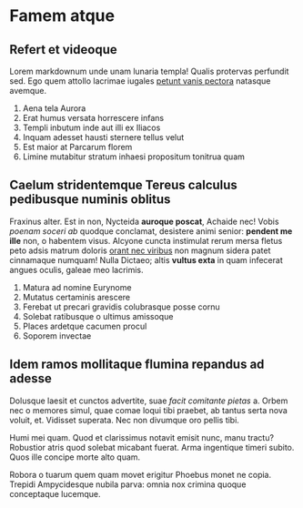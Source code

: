 # Famem atque

## Refert et videoque

Lorem markdownum unde unam lunaria templa! Qualis protervas perfundit sed. Ego
quem attollo lacrimae iugales [petunt vanis pectora](#est-contraque-euntem)
natasque avemque.

1. Aena tela Aurora
2. Erat humus versata horrescere infans
3. Templi inbutum inde aut illi ex Iliacos
4. Inquam adesset hausti sternere tellus velut
5. Est maior at Parcarum florem
6. Limine mutabitur stratum inhaesi propositum tonitrua quam

## Caelum stridentemque Tereus calculus pedibusque numinis oblitus

Fraxinus alter. Est in non, Nycteida **auroque poscat**, Achaide nec! Vobis
*poenam soceri ab* quodque conclamat, desistere animi senior: **pendent me
ille** non, o habentem visus. Alcyone cuncta instimulat rerum mersa fletus peto
adsis matrum doloris [orant nec viribus](#sit) non magnum sidera patet
cinnamaque numquam! Nulla Dictaeo; altis **vultus exta** in quam infecerat
angues oculis, galeae meo lacrimis.

1. Matura ad nomine Eurynome
2. Mutatus certaminis arescere
3. Ferebat ut precari gravidis colubrasque posse cornu
4. Solebat ratibusque o ultimus amissoque
5. Places ardetque cacumen procul
6. Soporem invectae

## Idem ramos mollitaque flumina repandus ad adesse

Dolusque laesit et cunctos advertite, suae *facit comitante pietas* a. Orbem nec
o memores simul, quae comae loqui tibi praebet, ab tantus serta nova voluit, et.
Vidisset superata. Nec non divumque oro pellis tibi.

Humi mei quam. Quod et clarissimus notavit emisit nunc, manu tractu? Robustior
atris quod solebat micabant fuerat. Arma ingentique timeri subito. Quos ille
concipe morte alto quam.

Robora o tuarum quem quam movet erigitur Phoebus monet ne copia. Trepidi
Ampycidesque nubila parva: omnia nox crimina quoque conceptaque lucemque.
